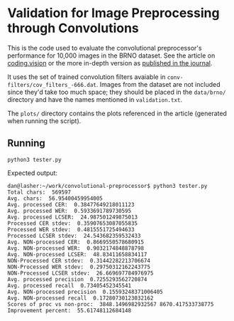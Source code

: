 # Validation for Image Preprocessing through Convolutions

This is the code used to evaluate the convolutional preprocessor's performance for 10,000 images in the BRNO dataset. See the article on [coding.vision](https://codingvision.net/ai/improving-tesseract-4-ocr-accuracy-through-image-preprocessing) or the more in-depth version as [published in the journal](https://www.mdpi.com/2073-8994/12/5/715). 

It uses the set of trained convolution filters avaiable in `conv-filters/cov_filters_-666.dat`. Images from the dataset are not included since they'd take too much space; they should be placed in the `data/brno/` directory and have the names mentioned in `validation.txt`.

The `plots/` directory contains the plots referenced in the article (generated when running the script).


## Running

```
python3 tester.py
```

Expected output:
```
dan@lasher:~/work/convolutional-preprocessor$ python3 tester.py
Total chars:  569597
Avg. chars:  56.95400459954005
Avg. processed CER:  0.38477649218011123
Avg. processed WER:  0.5933691789730595
Avg. processed LCSER:  24.987501249875013
Processed CER stdev:  0.35907653087055835
Processed WER stdev:  0.4815551725494633
Processed LCSER stdev:  24.543682359532433
Avg. NON-processed CER:  0.8669550578680915
Avg. NON-processed WER:  0.9032174848878798
Avg. NON-processed LCSER:  48.83411658834117
NON-Processed CER stdev:  0.31442282213706674
NON-Processed WER stdev:  0.29750312162243775
NON-Processed LCSER stdev:  26.669697784976975
Avg. processed precision  0.7255293562720874
Avg. processed recall  0.73405452345541
Avg. NON-processed precision  0.15593248371006405
Avg. NON-processed recall  0.17280730123032162
Scores of proc vs non-proc:  3848.1496982932567 8670.417533738775
Improvement percent:  55.61748112684148
``` 
